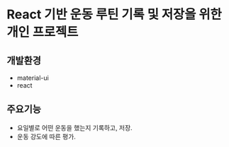 # React 기반 운동 루틴 기록 및 저장을 위한 개인 프로젝트

## 개발환경 

- material-ui
- react

## 주요기능

- 요일별로 어떤 운동을 했는지 기록하고, 저장.
- 운동 강도에 따른 평가.
